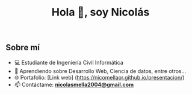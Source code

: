 <h1 align="center">Hola 👋, soy Nicolás</h1>
<br>
<h2>Sobre mí</h2>

- 💻 Estudiante de Ingeniería Civil Informática
- 🌱 Aprendiendo sobre Desarrollo Web, Ciencia de datos, entre otros...
- 🌐 Portafolio: [Link web] (https://nicomellaor.github.io/presentacion/)
- 📫 Contáctame: **nicolasmella2004@gmail.com**

